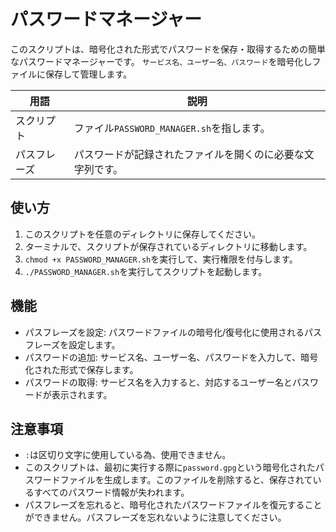 # パスワードマネージャー

このスクリプトは、暗号化された形式でパスワードを保存・取得するための簡単なパスワードマネージャーです。
`サービス名、ユーザー名、パスワード`を暗号化しファイルに保存して管理します。

|用語|説明|
|-|-|
|スクリプト|ファイル`PASSWORD_MANAGER.sh`を指します。|
|パスフレーズ|パスワードが記録されたファイルを開くのに必要な文字列です。|

## 使い方

1. このスクリプトを任意のディレクトリに保存してください。
2. ターミナルで、スクリプトが保存されているディレクトリに移動します。
3. `chmod +x PASSWORD_MANAGER.sh`を実行して、実行権限を付与します。
4. `./PASSWORD_MANAGER.sh`を実行してスクリプトを起動します。

## 機能

- パスフレーズを設定: パスワードファイルの暗号化/復号化に使用されるパスフレーズを設定します。
- パスワードの追加: サービス名、ユーザー名、パスワードを入力して、暗号化された形式で保存します。
- パスワードの取得: サービス名を入力すると、対応するユーザー名とパスワードが表示されます。

## 注意事項

- `:`は区切り文字に使用している為、使用できません。
- このスクリプトは、最初に実行する際に`password.gpg`という暗号化されたパスワードファイルを生成します。このファイルを削除すると、保存されているすべてのパスワード情報が失われます。
- パスフレーズを忘れると、暗号化されたパスワードファイルを復元することができません。パスフレーズを忘れないように注意してください。
